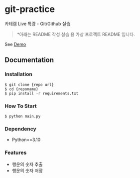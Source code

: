 # git-practice
카테캠 Live 특강 - Git/Github 실습

> *아래는 README 작성 실습 용 가상 프로젝트 README 입니다.

See [Demo](https://www.google.com/)

## Documentation

### Installation

```shell
$ git clone {repo url}
$ cd {reponame}
$ pip install -r requirements.txt
```

### How To Start

```shell
$ python main.py
```

### Dependency

- Python==3.10

### Features

- 행운의 숫자 추출
- 행운의 숫자 저장


